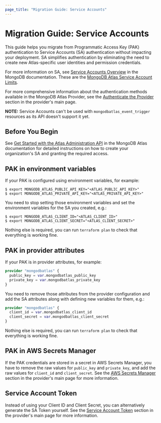 ```yaml
---
page_title: "Migration Guide: Service Accounts"
---
```


# Migration Guide: Service Accounts

This guide helps you migrate from Programmatic Access Key (PAK) authentication to Service
Accounts (SA) authentication without impacting your deployment. SA simplifies authentication by eliminating the need to create new Atlas-specific user identities and permission credentials.

For more information on SA, see [Service Accounts Overview](https://www.mongodb.com/docs/atlas/api/service-accounts-overview/) in the MongoDB documentation.
These are the [MongoDB Atlas Service Account Limits](https://www.mongodb.com/docs/manual/reference/limits/#mongodb-atlas-service-account-limits).

For more comprehensive information about the authentication methods available in the MongoDB Atlas Provider, see the [Authenticate the Provider](../#authenticate-the-provider) section in the provider's main page.

**NOTE:** Service Accounts can't be used with `mongodbatlas_event_trigger` resources as its API doesn't support it yet.

## Before You Begin

See [Get Started with the Atlas Administration API](https://www.mongodb.com/docs/atlas/configure-api-access/#grant-programmatic-access-to-an-organization) in the MongoDB Atlas documentation for detailed instructions on how to create your organization's SA and granting the required access.

## PAK in environment variables

If your PAK is configured using environment variables, for example:
```shell
$ export MONGODB_ATLAS_PUBLIC_API_KEY="<ATLAS_PUBLIC_API_KEY>"
$ export MONGODB_ATLAS_PRIVATE_API_KEY="<ATLAS_PRIVATE_API_KEY>"
```

You need to stop setting those environment variables and set the environment variables for the SA you created, e.g.:
```shell
$ export MONGODB_ATLAS_CLIENT_ID="<ATLAS_CLIENT_ID>"
$ export MONGODB_ATLAS_CLIENT_SECRET="<ATLAS_CLIENT_SECRET>"
```

Nothing else is required, you can run `terraform plan` to check that everything is working fine.

## PAK in provider attributes

If your PAK is in provider attributes, for example:
```terraform
provider "mongodbatlas" {
  public_key = var.mongodbatlas_public_key
  private_key = var.mongodbatlas_private_key
}
```

You need to remove those attributes from the provider configuration and add the SA attributes along with defining new variables for them, e.g.:

```terraform
provider "mongodbatlas" {
  client_id = var.mongodbatlas_client_id
  client_secret = var.mongodbatlas_client_secret
}
```

Nothing else is required, you can run `terraform plan` to check that everything is working fine.

## PAK in AWS Secrets Manager

If the PAK credentials are stored in a secret in AWS Secrets Manager, you have to remove the raw values for `public_key` and `private_key`, and add the raw values for `client_id` and `client_secret`. See the [AWS Secrets Manager](../aws-secrets-manager) section in the provider's main page for more information.

## Service Account Token

Instead of using your Client ID and Client Secret, you can alternatively generate the SA Token yourself. See the [Service Account Token](../#service-account-token) section in the provider's main page for more information.

